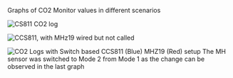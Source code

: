 Graphs of CO2 Monitor values in different scenarios

![CS811 CO2 log](https://user-images.githubusercontent.com/38909361/175979367-801ce3c9-6e23-4097-abbb-1a5d37a09120.png)

![CCS811, with MHz19 wired but not called](https://user-images.githubusercontent.com/38909361/175979379-071ac772-71f8-4d67-bba6-f46a8222012b.png)

![CO2 Logs with Switch based CCS811 (Blue)   MHZ19 (Red) setup](https://user-images.githubusercontent.com/38909361/175979382-bf2be0e9-31e7-4ef9-a2de-868c754ea46e.png)
The MH sensor was switched to Mode 2 from Mode 1 as the change can be observed in the last graph
